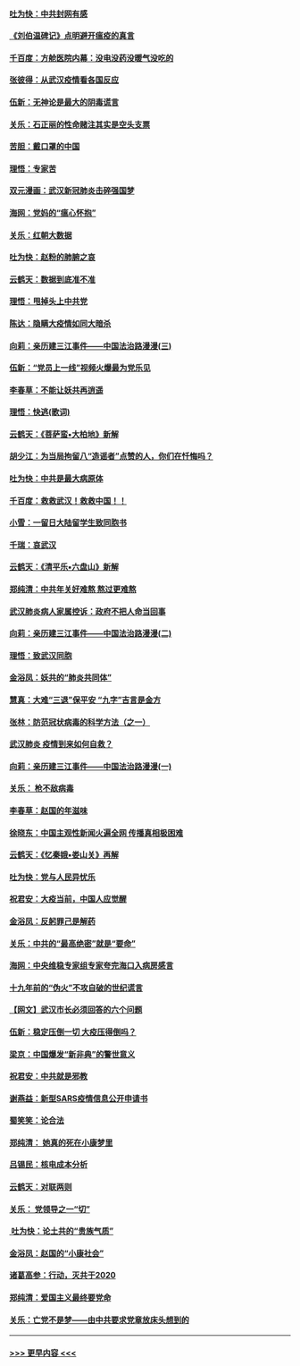 #### [吐为快：中共封网有感](../pages/nsc993/n11852575.md?t=02080633) 
#### [《刘伯温碑记》点明避开瘟疫的真言](../pages/nsc993/n11852128.md?t=02080633) 
#### [千百度：方舱医院内幕：没电没药没暖气没吃的](../pages/nsc993/n11850211.md?t=02080633) 
#### [张彼得：从武汉疫情看各国反应](../pages/nsc993/n11850102.md?t=02080633) 
#### [伍新：无神论是最大的阴毒谎言](../pages/nsc993/n11846129.md?t=02080633) 
#### [关乐：石正丽的性命赌注其实是空头支票](../pages/nsc993/n11846109.md?t=02080633) 
#### [苦胆：戴口罩的中国](../pages/nsc993/n11845576.md?t=02080633) 
#### [理悟：专家苦](../pages/nsc993/n11845564.md?t=02080633) 
#### [双元漫画：武汉新冠肺炎击碎强国梦](../pages/nsc993/n11843320.md?t=02080633) 
#### [海网：党妈的“瘟心怀抱”](../pages/nsc993/n11840740.md?t=02080633) 
#### [关乐：红朝大数据](../pages/nsc993/n11840675.md?t=02080633) 
#### [吐为快：赵粉的肺腑之哀](../pages/nsc993/n11840618.md?t=02080633) 
#### [云鹤天：数据到底准不准](../pages/nsc993/n11840325.md?t=02080633) 
#### [理悟：甩掉头上中共党](../pages/nsc993/n11838826.md?t=02080633) 
#### [陈达：隐瞒大疫情如同大暗杀](../pages/nsc993/n11838771.md?t=02080633) 
#### [向莉：亲历建三江事件——中国法治路漫漫(三)](../pages/nsc993/n11831825.md?t=02080633) 
#### [伍新：“党员上一线”视频火爆最为党乐见](../pages/nsc993/n11838200.md?t=02080633) 
#### [李春草：不能让妖共再逍遥](../pages/nsc993/n11838102.md?t=02080633) 
#### [理悟：快逃(歌词)](../pages/nsc993/n11838083.md?t=02080633) 
#### [云鹤天：《菩萨蛮▪大柏地》新解](../pages/nsc993/n11838059.md?t=02080633) 
#### [胡少江：为当局拘留八“造谣者”点赞的人，你们在忏悔吗？](../pages/nsc993/n11836801.md?t=02080633) 
#### [吐为快：中共是最大病原体](../pages/nsc993/n11836748.md?t=02080633) 
#### [千百度：救救武汉！救救中国！！](../pages/nsc993/n11836145.md?t=02080633) 
#### [小雪：一留日大陆留学生致同胞书](../pages/nsc993/n11834624.md?t=02080633) 
#### [千瑞：哀武汉](../pages/nsc993/n11833647.md?t=02080633) 
#### [云鹤天：《清平乐▪六盘山》新解](../pages/nsc993/n11833611.md?t=02080633) 
#### [郑纯清：中共年关好难熬 熬过更难熬](../pages/nsc993/n11833489.md?t=02080633) 
#### [武汉肺炎病人家属控诉：政府不把人命当回事](../pages/nsc993/n11833205.md?t=02080633) 
#### [向莉：亲历建三江事件——中国法治路漫漫(二)](../pages/nsc993/n11829102.md?t=02080633) 
#### [理悟：致武汉同胞](../pages/nsc993/n11831522.md?t=02080633) 
#### [金浴凤：妖共的“肺炎共同体”](../pages/nsc993/n11829448.md?t=02080633) 
#### [慧真：大难“三退”保平安 “九字”吉言是金方](../pages/nsc993/n11829501.md?t=02080633) 
#### [张林：防范冠状病毒的科学方法（之一）](../pages/nsc993/n11828618.md?t=02080633) 
#### [武汉肺炎 疫情到来如何自救？](../pages/nsc993/n11827632.md?t=02080633) 
#### [向莉：亲历建三江事件——中国法治路漫漫(一)](../pages/nsc993/n11827190.md?t=02080633) 
#### [关乐： 枪不敌病毒](../pages/nsc993/n11826746.md?t=02080633) 
#### [李春草：赵国的年滋味](../pages/nsc993/n11826321.md?t=02080633) 
#### [徐晓东：中国主观性新闻火遍全网 传播真相极困难](../pages/nsc993/n11826508.md?t=02080633) 
#### [云鹤天：《忆秦娥▪娄山关》再解](../pages/nsc993/n11824682.md?t=02080633) 
#### [吐为快：党与人民异忧乐](../pages/nsc993/n11824660.md?t=02080633) 
#### [祝君安：大疫当前，中国人应觉醒](../pages/nsc993/n11821946.md?t=02080633) 
#### [金浴凤：反躬罪己是解药](../pages/nsc993/n11820280.md?t=02080633) 
#### [关乐：中共的“最高绝密”就是“要命”](../pages/nsc993/n11816946.md?t=02080633) 
#### [海网：中央维稳专家组专家夸完海口入病房感言](../pages/nsc993/n11815138.md?t=02080633) 
#### [十九年前的“伪火”不攻自破的世纪谎言](../pages/nsc993/n11813238.md?t=02080633) 
#### [【网文】武汉市长必须回答的六个问题](../pages/nsc993/n11813848.md?t=02080633) 
#### [伍新：稳定压倒一切 大疫压得倒吗？](../pages/nsc993/n11812634.md?t=02080633) 
#### [梁京：中国爆发“新非典”的警世意义](../pages/nsc993/n11812554.md?t=02080633) 
#### [祝君安：中共就是邪教](../pages/nsc993/n11812431.md?t=02080633) 
#### [谢燕益：新型SARS疫情信息公开申请书](../pages/nsc993/n11808840.md?t=02080633) 
#### [蜀笑笑：论合法](../pages/nsc993/n11808064.md?t=02080633) 
#### [郑纯清： 她真的死在小康梦里](../pages/nsc993/n11806623.md?t=02080633) 
#### [吕锡民：核电成本分析](../pages/nsc993/n11806284.md?t=02080633) 
#### [云鹤天：对联两则](../pages/nsc993/n11805957.md?t=02080633) 
#### [关乐： 党领导之一“切”](../pages/nsc993/n11804505.md?t=02080633) 
#### [ 吐为快：论土共的“贵族气质”](../pages/nsc993/n11804490.md?t=02080633) 
#### [金浴凤：赵国的“小康社会”](../pages/nsc993/n11804452.md?t=02080633) 
#### [诸葛高参：行动，灭共于2020](../pages/nsc993/n11804120.md?t=02080633) 
#### [郑纯清：爱国主义最终要党命](../pages/nsc993/n11802197.md?t=02080633) 
#### [关乐：亡党不是梦——由中共要求党章放床头想到的](../pages/nsc993/n11802156.md?t=02080633) 

----
#### [ >>> 更早内容 <<< ](../indexes/nsc993-earlier.md)
